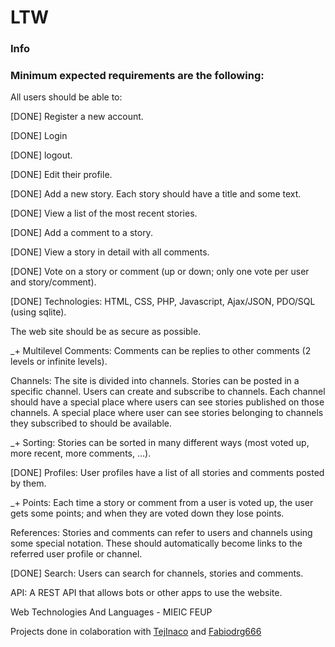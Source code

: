 # **LTW**

### Info

### Minimum expected requirements are the following:

All users should be able to:
  
  [DONE] Register a new account.
  
  [DONE] Login
  
  [DONE] logout.
  
  [DONE] Edit their profile.
  
  [DONE] Add a new story. Each story should have a title and some text.
  
  [DONE] View a list of the most recent stories.
  
  [DONE] Add a comment to a story.
  
  [DONE] View a story in detail with all comments.
  
  [DONE] Vote on a story or comment (up or down; only one vote per user and story/comment).
 
  [DONE] Technologies:
          HTML, CSS, PHP, Javascript, Ajax/JSON, PDO/SQL (using sqlite).



The web site should be as secure as possible.

 _+ Multilevel Comments: Comments can be replies to other comments (2 levels or infinite levels).

Channels: The site is divided into channels. Stories can be posted in a specific channel. Users can create and subscribe to channels. 
Each channel should have a special place where users can see stories published on those channels. A special place where user can see stories belonging to channels they subscribed to should be available.

_+ Sorting: Stories can be sorted in many different ways (most voted up, more recent, more comments, …).

[DONE] Profiles: User profiles have a list of all stories and comments posted by them.

_+ Points: Each time a story or comment from a user is voted up, the user gets some points; and when they are voted down they lose points.

References: Stories and comments can refer to users and channels using some special notation. These should automatically become links 
to the referred user profile or channel.

[DONE] Search: Users can search for channels, stories and comments.

API: A REST API that allows bots or other apps to use the website.



Web Technologies And Languages - MIEIC FEUP

Projects done in colaboration with [TejInaco](https://github.com/TejInaco) and [Fabiodrg666](https://github.com/Fabiodrg666)

